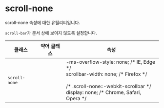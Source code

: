 # scroll-none

scroll-none 속성에 대한 유틸리티입니다.

<code>scroll-bar</code>가 문서 상에 보이지 않도록 설정합니다.

<table>
  <thead>
    <tr>
      <th scope="col">클래스</th>
      <th scope="col">약어 클래스</th>
      <th scope="col">속성</th>
    </tr>
  </thead>
  <tbody>
<tr>
  <td><code>scroll-none</code></td>
  <td class="blank"></td>
  <td>
    <span class="code">-ms-overflow-style: none;</span> <span class="c:weak">/* IE, Edge */</span><br>
    <span class="code">scrollbar-width: none;</span> <span class="c:weak">/* Firefox */</span><br>
    <br>
    <span class="c:weak">/* .scroll-none::-webkit-scrollbar */</span><br>
    <span class="code">display: none;</span> <span class="c:weak">/* Chrome, Safari, Opera */</span><br>
  </td>
</tr>

  </tbody>

</table>
